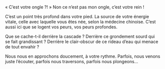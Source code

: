 « C’est votre ongle ?! »
Non ce n’est pas mon ongle, c’est votre rein !

C’est un point très profond dans votre pied. La source de votre énergie vitale, celle avec laquelle vous êtes née, selon la médecine chinoise. C’est aussi ici que se logent vos peurs, vos peurs profondes.

Que se cache-t-il derrière la cascade ? Derrière ce grondement sourd qui se fait grandissant ? Derrière le clair-obscur de ce rideau d’eau qui menace de tout envahir ?

Nous nous en approchons doucement, à votre rythme. Parfois, nous venons juste l’écouter, parfois nous traversons, parfois nous plongeons…
